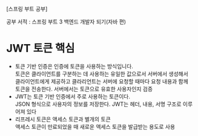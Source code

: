 [스프링 부트 공부]

공부 서적 : 스프링 부트 3 백엔드 개발자 되기(자바 편)

# JWT 토큰 핵심

- 토큰 기반 인증은 인증에 토큰을 사용하는 방식입니다. </br>토큰은 클라이언트를 구분하는 데 사용하는 유일한 값으로서 서버에서 생성해서 </br>클라이언트에게 제공하고 클라리언트는 서버에 요청할 때마다 요청 내용과 함께 </br>토큰을 전송한다. 서버에서는 토큰으로 유효한 사용자인지 검증
- JWT는 토큰 기반 인증에서 주로 사용하는 토큰이다.</br>JSON 형식으로 사용자의 정보를 저장한다. JWT는 헤더, 내용, 서명 구조로 이루어져 있다</br>
- 리프레시 토큰은 액세스 토큰과 별개의 토큰</br>액세스 토큰이 만료되었을 때 새로운 액세스 토큰을 발급받는 용도로 사용


